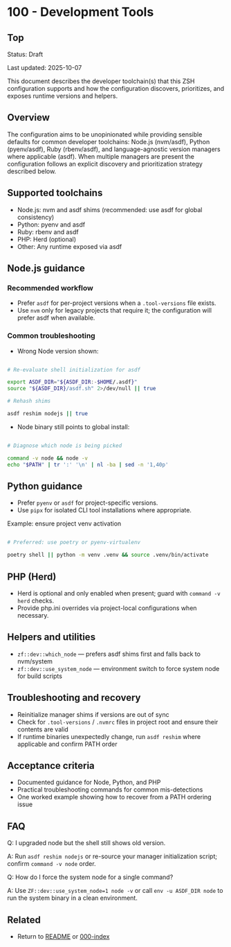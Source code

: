 # 100 - Development Tools

## Top

Status: Draft

Last updated: 2025-10-07

This document describes the developer toolchain(s) that this ZSH configuration supports and how the configuration discovers, prioritizes, and exposes runtime versions and helpers.

## Overview

The configuration aims to be unopinionated while providing sensible defaults for common developer toolchains: Node.js (nvm/asdf), Python (pyenv/asdf), Ruby (rbenv/asdf), and language-agnostic version managers where applicable (asdf). When multiple managers are present the configuration follows an explicit discovery and prioritization strategy described below.

## Supported toolchains

- Node.js: nvm and asdf shims (recommended: use asdf for global consistency)
- Python: pyenv and asdf
- Ruby: rbenv and asdf
- PHP: Herd (optional)
- Other: Any runtime exposed via asdf


## Node.js guidance

### Recommended workflow

- Prefer `asdf` for per-project versions when a `.tool-versions` file exists.
- Use `nvm` only for legacy projects that require it; the configuration will prefer asdf when available.


### Common troubleshooting

- Wrong Node version shown:


```bash

# Re-evaluate shell initialization for asdf

export ASDF_DIR="${ASDF_DIR:-$HOME/.asdf}"
source "${ASDF_DIR}/asdf.sh" 2>/dev/null || true

# Rehash shims

asdf reshim nodejs || true
```

- Node binary still points to global install:


```bash

# Diagnose which node is being picked

command -v node && node -v
echo "$PATH" | tr ':' '\n' | nl -ba | sed -n '1,40p'
```

## Python guidance

- Prefer `pyenv` or `asdf` for project-specific versions.
- Use `pipx` for isolated CLI tool installations where appropriate.


Example: ensure project venv activation

```bash

# Preferred: use poetry or pyenv-virtualenv

poetry shell || python -m venv .venv && source .venv/bin/activate
```

## PHP (Herd)

- Herd is optional and only enabled when present; guard with `command -v herd` checks.
- Provide php.ini overrides via project-local configurations when necessary.


## Helpers and utilities

- `zf::dev::which_node` — prefers asdf shims first and falls back to nvm/system
- `zf::dev::use_system_node` — environment switch to force system node for build scripts


## Troubleshooting and recovery

- Reinitialize manager shims if versions are out of sync
- Check for `.tool-versions` / `.nvmrc` files in project root and ensure their contents are valid
- If runtime binaries unexpectedly change, run `asdf reshim` where applicable and confirm PATH order


## Acceptance criteria

- Documented guidance for Node, Python, and PHP
- Practical troubleshooting commands for common mis-detections
- One worked example showing how to recover from a PATH ordering issue


## FAQ

Q: I upgraded node but the shell still shows old version.

A: Run `asdf reshim nodejs` or re-source your manager initialization script; confirm `command -v node` order.

Q: How do I force the system node for a single command?

A: Use `ZF::dev::use_system_node=1 node -v` or call `env -u ASDF_DIR node` to run the system binary in a clean environment.

## Related

- Return to [README](README.md) or [000-index](000-index.md)
